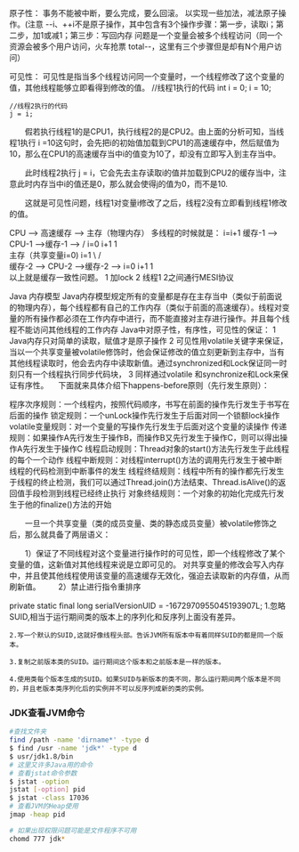 原子性：
	事务不能被中断，要么完成，要么回滚。
	以实现一些加法，减法原子操作。(注意 --i、++i不是原子操作，其中包含有3个操作步骤：第一步，读取i；第二步，加1或减1；第三步：写回内存
	问题是一个变量会被多个线程访问（同一个资源会被多个用户访问，火车抢票 total--，这里有三个步骤但是却有N个用户访问）

可见性：
	可见性是指当多个线程访问同一个变量时，一个线程修改了这个变量的值，其他线程能够立即看得到修改的值。
	//线程1执行的代码
	int i = 0;
	i = 10;

	//线程2执行的代码
	j = i;
　　假若执行线程1的是CPU1，执行线程2的是CPU2。由上面的分析可知，当线程1执行 i =10这句时，会先把i的初始值加载到CPU1的高速缓存中，然后赋值为10，那么在CPU1的高速缓存当中i的值变为10了，却没有立即写入到主存当中。

　　此时线程2执行 j = i，它会先去主存读取i的值并加载到CPU2的缓存当中，注意此时内存当中i的值还是0，那么就会使得j的值为0，而不是10.

　　这就是可见性问题，线程1对变量i修改了之后，线程2没有立即看到线程1修改的值。	


CPU --> 高速缓存 --> 主存（物理内存）
多线程的时候就是：
i=i+1
 		 			缓存-1 -->	CPU-1 -->缓存-1 -->
  				/	i=0			i+1			1		\
主存（共享变量i=0)										i=1
  				\\ 									/		
  					缓存-2 -->	CPU-2 -->缓存-2 -->
  					i=0			i+1			1			
以上就是缓存一致性问题。
	1 加lock 
	2 线程1 2之间通行MESI协议

Java 内存模型
	Java内存模型规定所有的变量都是存在主存当中（类似于前面说的物理内存），每个线程都有自己的工作内存（类似于前面的高速缓存）。线程对变量的所有操作都必须在工作内存中进行，而不能直接对主存进行操作。并且每个线程不能访问其他线程的工作内存
	Java中对原子性，有序性，可见性的保证：
		1 Java内存只对简单的读取，赋值才是原子操作
		2 可见性用volatile关键字来保证，当以一个共享变量被volatile修饰时，他会保证修改的值立刻更新到主存中，当有其他线程读取时，他会去内存中读取新值。通过synchronized和Lock保证同一时刻只有一个线程执行同步代码块，
		3 同样通过volatile 和synchronize和Lock来保证有序性。
		 　下面就来具体介绍下happens-before原则（先行发生原则）：

程序次序规则：一个线程内，按照代码顺序，书写在前面的操作先行发生于书写在后面的操作
锁定规则：一个unLock操作先行发生于后面对同一个锁额lock操作
volatile变量规则：对一个变量的写操作先行发生于后面对这个变量的读操作
传递规则：如果操作A先行发生于操作B，而操作B又先行发生于操作C，则可以得出操作A先行发生于操作C
线程启动规则：Thread对象的start()方法先行发生于此线程的每个一个动作
线程中断规则：对线程interrupt()方法的调用先行发生于被中断线程的代码检测到中断事件的发生
线程终结规则：线程中所有的操作都先行发生于线程的终止检测，我们可以通过Thread.join()方法结束、Thread.isAlive()的返回值手段检测到线程已经终止执行
对象终结规则：一个对象的初始化完成先行发生于他的finalize()方法的开始


　　一旦一个共享变量（类的成员变量、类的静态成员变量）被volatile修饰之后，那么就具备了两层语义：

　　1）保证了不同线程对这个变量进行操作时的可见性，即一个线程修改了某个变量的值，这新值对其他线程来说是立即可见的。
		对共享变量的修改会写入内存中，并且使其他线程使用该变量的高速缓存无效化，强迫去读取新的内存值，从而刷新值。
　　2）禁止进行指令重排序


private static final long serialVersionUID = -1672970955045193907L;
	1.忽略SUID,相当于运行期间类的版本上的序列化和反序列上面没有差异。

	2.写一个默认的SUID,这就好像线程头部。告诉JVM所有版本中有着同样SUID的都是同一个版本。
	
	3.复制之前版本类的SUID。运行期间这个版本和之前版本是一样的版本。
	
	4.使用类每个版本生成的SUID。如果SUID与新版本的类不同，那么运行期间两个版本是不同的，并且老版本类序列化后的实例并不可以反序列成新的类的实例。




### JDK查看JVM命令

``` sh
#查找文件夹
find /path -name 'dirname*' -type d
$ find /usr -name 'jdk*' -type d
$ usr/jdk1.8/bin
# 这里又许多Java用的命令
# 查看jstat命令参数
$ jstat -option
jstat [-option] pid
$ jstat -class 17036
# 查看JVM的Heap使用
jmap -heap pid

# 如果出现权限问题可能是文件程序不可用
chomd 777 jdk*

```



